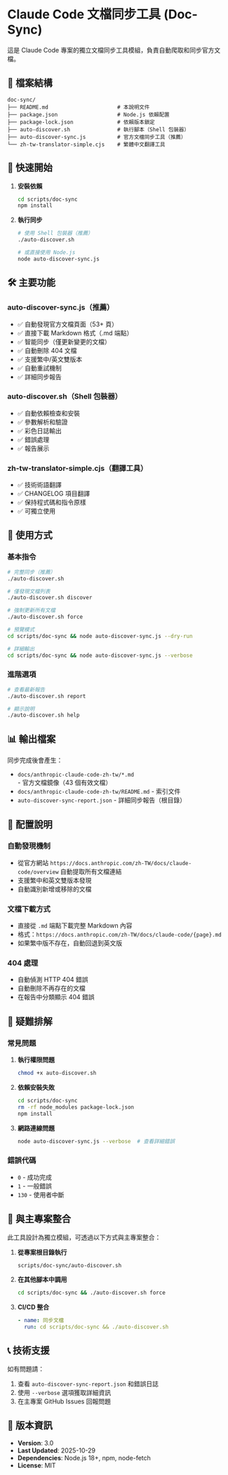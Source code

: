 # Claude Code 文檔同步工具 (Doc-Sync)

這是 Claude Code 專案的獨立文檔同步工具模組，負責自動爬取和同步官方文檔。

## 📁 檔案結構

```
doc-sync/
├── README.md                      # 本說明文件
├── package.json                   # Node.js 依賴配置
├── package-lock.json              # 依賴版本鎖定
├── auto-discover.sh               # 執行腳本（Shell 包裝器）
├── auto-discover-sync.js          # 官方文檔同步工具（推薦）
└── zh-tw-translator-simple.cjs    # 繁體中文翻譯工具
```

## 🚀 快速開始

1. **安裝依賴**

   ```bash
   cd scripts/doc-sync
   npm install
   ```

2. **執行同步**

   ```bash
   # 使用 Shell 包裝器（推薦）
   ./auto-discover.sh

   # 或直接使用 Node.js
   node auto-discover-sync.js
   ```

## 🛠️ 主要功能

### auto-discover-sync.js（推薦）

- ✅ 自動發現官方文檔頁面（53+ 頁）
- ✅ 直接下載 Markdown 格式（.md 端點）
- ✅ 智能同步（僅更新變更的文檔）
- ✅ 自動刪除 404 文檔
- ✅ 支援繁中/英文雙版本
- ✅ 自動重試機制
- ✅ 詳細同步報告

### auto-discover.sh（Shell 包裝器）

- ✅ 自動依賴檢查和安裝
- ✅ 參數解析和驗證
- ✅ 彩色日誌輸出
- ✅ 錯誤處理
- ✅ 報告展示

### zh-tw-translator-simple.cjs（翻譯工具）

- ✅ 技術術語翻譯
- ✅ CHANGELOG 項目翻譯
- ✅ 保持程式碼和指令原樣
- ✅ 可獨立使用

## 📖 使用方式

### 基本指令

```bash
# 完整同步（推薦）
./auto-discover.sh

# 僅發現文檔列表
./auto-discover.sh discover

# 強制更新所有文檔
./auto-discover.sh force

# 預覽模式
cd scripts/doc-sync && node auto-discover-sync.js --dry-run

# 詳細輸出
cd scripts/doc-sync && node auto-discover-sync.js --verbose
```

### 進階選項

```bash
# 查看最新報告
./auto-discover.sh report

# 顯示說明
./auto-discover.sh help
```

## 📊 輸出檔案

同步完成後會產生：

- `docs/anthropic-claude-code-zh-tw/*.md` - 官方文檔鏡像（43 個有效文檔）
- `docs/anthropic-claude-code-zh-tw/README.md` - 索引文件
- `auto-discover-sync-report.json` - 詳細同步報告（根目錄）

## 🔧 配置說明

### 自動發現機制

- 從官方網站 `https://docs.anthropic.com/zh-TW/docs/claude-code/overview` 自動提取所有文檔連結
- 支援繁中和英文雙版本發現
- 自動識別新增或移除的文檔

### 文檔下載方式

- 直接從 `.md` 端點下載完整 Markdown 內容
- 格式：`https://docs.anthropic.com/zh-TW/docs/claude-code/{page}.md`
- 如果繁中版不存在，自動回退到英文版

### 404 處理

- 自動偵測 HTTP 404 錯誤
- 自動刪除不再存在的文檔
- 在報告中分類顯示 404 錯誤

## 🐛 疑難排解

### 常見問題

1. **執行權限問題**

   ```bash
   chmod +x auto-discover.sh
   ```

2. **依賴安裝失敗**

   ```bash
   cd scripts/doc-sync
   rm -rf node_modules package-lock.json
   npm install
   ```

3. **網路連線問題**
   ```bash
   node auto-discover-sync.js --verbose  # 查看詳細錯誤
   ```

### 錯誤代碼

- `0` - 成功完成
- `1` - 一般錯誤
- `130` - 使用者中斷

## 🔄 與主專案整合

此工具設計為獨立模組，可透過以下方式與主專案整合：

1. **從專案根目錄執行**

   ```bash
   scripts/doc-sync/auto-discover.sh
   ```

2. **在其他腳本中調用**

   ```bash
   cd scripts/doc-sync && ./auto-discover.sh force
   ```

3. **CI/CD 整合**
   ```yaml
   - name: 同步文檔
     run: cd scripts/doc-sync && ./auto-discover.sh
   ```

## 📞 技術支援

如有問題請：

1. 查看 `auto-discover-sync-report.json` 和錯誤日誌
2. 使用 `--verbose` 選項獲取詳細資訊
3. 在主專案 GitHub Issues 回報問題

## 📄 版本資訊

- **Version**: 3.0
- **Last Updated**: 2025-10-29
- **Dependencies**: Node.js 18+, npm, node-fetch
- **License**: MIT
